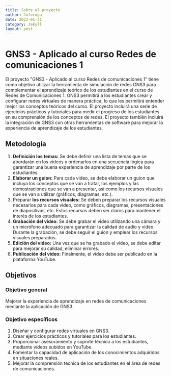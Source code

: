 ```yaml
---
title: Sobre el proyecto
author: Juferoga
date: 2023-01-31
category: Jekyll
layout: post
---
```


# GNS3 - Aplicado al curso Redes de comunicaciones 1

El proyecto "GNS3 - Aplicado al curso Redes de comunicaciones 1" tiene como objetivo utilizar la herramienta de simulación de redes GNS3 para complementar el aprendizaje teórico de los estudiantes en el curso de Redes de Comunicaciones 1. GNS3 permitirá a los estudiantes crear y configurar redes virtuales de manera práctica, lo que les permitirá entender mejor los conceptos teóricos del curso. El proyecto incluirá una serie de ejercicios prácticos y tutoriales para medir el progreso de los estudiantes en su comprensión de los conceptos de redes. El proyecto también incluirá la integración de GNS3 con otras herramientas de software para mejorar la experiencia de aprendizaje de los estudiantes.

## Metodología

1. **Definición los temas:** Se debe definir una lista de temas que se abordarán en los videos y ordenarlos en una secuencia lógica para garantizar una buena experiencia de aprendizaje por parte de los estudiantes.
2. **Elaborar un guion:** Para cada video, se debe elaborar un guion que incluya los conceptos que se van a tratar, los ejemplos y las demostraciones que se van a presentar, así como los recursos visuales que se van a utilizar (gráficos, diagramas, etc.).
3. Preparar **los recursos visuales:** Se deben preparar los recursos visuales necesarios para cada video, como gráficos, diagramas, presentaciones de diapositivas, etc. Estos recursos deben ser claros para mantener el interés de los estudiantes.
4. **Grabación del video:** Se debe grabar el video utilizando una cámara y un micrófono adecuado para garantizar la calidad de audio y video. Durante la grabación, se debe seguir el guion y emplear los recursos visuales preparados.
5. **Edición del video:** Una vez que se ha grabado el video, se debe editar para mejorar su calidad, eliminar errores.
6. **Publicación del video:** Finalmente, el video debe ser publicado en la plataforma YouTube.

## Objetivos

### Objetivo general
Mejorar la experiencia de aprendizaje en redes de comunicaciones mediante la aplicación de GNS3.

### Objetivo específicos
1. Diseñar y configurar redes virtuales en GNS3.
2. Crear ejercicios prácticos y tutoriales para los estudiantes.
3. Proporcionar asesoramiento y soporte técnico a los estudiantes, mediante vídeos subidos en YouTube.
4. Fomentar la capacidad de aplicación de los conocimientos adquiridos en situaciones reales.
5. Mejorar la comprensión técnica de los estudiantes en el área de redes de comunicaciones.

